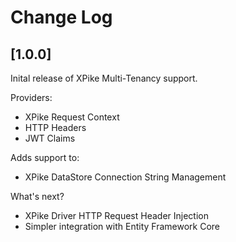 # Change Log

## [1.0.0]

Inital release of XPike Multi-Tenancy support.

Providers:
- XPike Request Context
- HTTP Headers
- JWT Claims

Adds support to:
- XPike DataStore Connection String Management

What's next?
- XPike Driver HTTP Request Header Injection
- Simpler integration with Entity Framework Core

